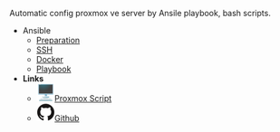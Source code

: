 Automatic config proxmox ve server by Ansile playbook, bash scripts.
- Ansible
    - [Preparation](preparation.md)
    - [SSH](sshsetup.md)
    - [Docker](docker.md)
    - [Playbook](playbook.md)
- **Links**
    - [![desktop-computer](assets/img/desktop-computer.svg)Proxmox Script](https://script.karldigi.dev)
    - [![Github](assets/img/github.svg)Github](https://github.com/karlcc)